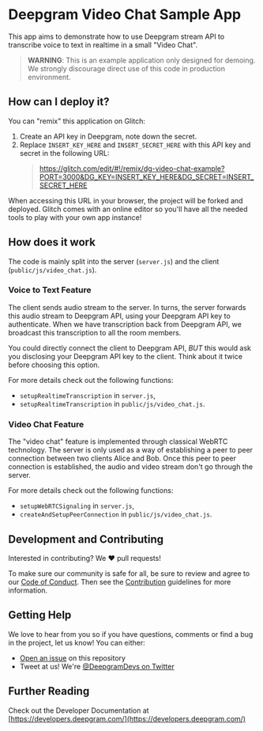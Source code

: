 # Deepgram Video Chat Sample App

This app aims to demonstrate how to use Deepgram stream API to transcribe
voice to text in realtime in a small "Video Chat".

> **WARNING**: This is an example application only designed for demoing. We
> strongly discourage direct use of this code in production environment.

## How can I deploy it?

You can "remix" this application on Glitch:

1. Create an API key in Deepgram, note down the secret.
2. Replace `INSERT_KEY_HERE` and `INSERT_SECRET_HERE`
   with this API key and secret in the following URL:
   > <https://glitch.com/edit/#!/remix/dg-video-chat-example?PORT=3000&DG_KEY=INSERT_KEY_HERE&DG_SECRET=INSERT_SECRET_HERE>

When accessing this URL in your browser, the project will be forked and deployed. Glitch comes with
an online editor so you'll have all the needed tools to play with your own app instance!

## How does it work

The code is mainly split into the server (`server.js`) and the client (`public/js/video_chat.js`).

### Voice to Text Feature

The client sends audio stream to the server. In turns, the server forwards this audio
stream to Deepgram API, using your Deepgram API key to authenticate. When we have
transcription back from Deepgram API, we broadcast this transcription to all the room members.

You could directly connect the client to Deepgram API, _BUT_ this would ask you disclosing
your Deepgram API key to the client. Think about it twice before choosing this option.

For more details check out the following functions:

- `setupRealtimeTranscription` in `server.js`,
- `setupRealtimeTranscription` in `public/js/video_chat.js`.

### Video Chat Feature

The "video chat" feature is implemented through classical WebRTC technology. The server is only
used as a way of establishing a peer to peer connection between two clients Alice and Bob. Once this
peer to peer connection is established, the audio and video stream don't go through the server.

For more details check out the following functions:

- `setupWebRTCSignaling` in `server.js`,
- `createAndSetupPeerConnection` in `public/js/video_chat.js`.

## Development and Contributing

Interested in contributing? We ❤️ pull requests!

To make sure our community is safe for all, be sure to review and agree to our
[Code of Conduct](./CODE_OF_CONDUCT.md). Then see the
[Contribution](./CONTRIBUTING.md) guidelines for more information.

## Getting Help

We love to hear from you so if you have questions, comments or find a bug in the
project, let us know! You can either:

- [Open an issue](https://github.com/deepgram/video-chat/issues/new) on this repository
- Tweet at us! We're [@DeepgramDevs on Twitter](https://twitter.com/DeepgramDevs)

## Further Reading

Check out the Developer Documentation at [https://developers.deepgram.com/](https://developers.deepgram.com/)
